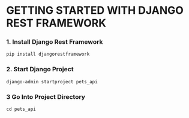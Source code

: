 # GETTING STARTED WITH DJANGO REST FRAMEWORK

### 1. Install Django Rest Framework
	pip install djangorestframework

### 2. Start Django Project
	django-admin startproject pets_api

### 3 	Go Into Project Directory
	cd pets_api

